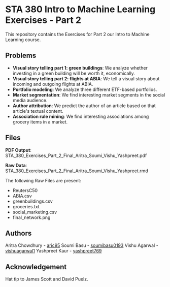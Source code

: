 # STA 380 Intro to Machine Learning Exercises - Part 2
This repository contains the Exercises for Part 2 our Intro to Machine Learning course.  

## Problems

* **Visual story telling part 1: green buildings**: We analyze whether investing in a green building will be worth it, economically.
* **Visual story telling part 2: flights at ABIA**: We tell a visual story about incoming and outgoing flights at ABIA.
* **Portfolio modeling**: We analyze three different ETF-based portfolios.
* **Market segmentation**: We find interesting market segments in the social media audience.
* **Author attribution**: We predict the author of an article based on that article's textual content. 
* **Association rule mining**: We find interesting associations among grocery items in a market.

## Files

**PDF Output**: STA_380_Exercises_Part_2_Final_Aritra_Soumi_Vishu_Yashpreet.pdf

**Raw Data**: STA_380_Exercises_Part_2_Final_Aritra_Soumi_Vishu_Yashpreet.rmd

The following Raw Files are present:
* ReutersC50
* ABIA.csv
* greenbuildings.csv
* groceries.txt
* social_marketing.csv
* final_network.png

## Authors

Aritra Chowdhury - [aric95](https://github.com/aric95)
Soumi Basu - [soumibasu0193](https://github.com/soumibasu0193)
Vishu Agarwal - [vishuagarwal1](https://github.com/vishuagarwal1)
Yashpreet Kaur - [yashpreet769](https://github.com/yashpreet769)

## Acknowledgement

Hat tip to James Scott and David Puelz.

